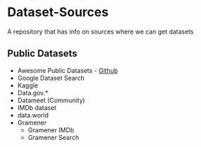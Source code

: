 # Dataset-Sources
A repository that has info on sources where we can get datasets

## Public Datasets
- Awesome Public Datasets - [Github](https://github.com/awesomedata/awesome-public-datasets)
- Google Dataset Search
- Kaggle
- Data.gov.*
- Datameet (Community)
- IMDb dataset
- data.world
- Gramener
  - Gramener IMDb
  - Gramener Search
